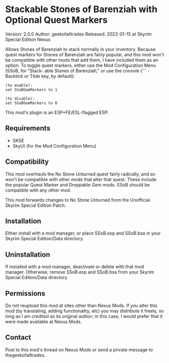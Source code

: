 # Stackable Stones of Barenziah with Optional Quest Markers

Version: 2.0.0
Author: geekofalltrades
Released: 2022-01-15 at Skyrim Special Edition Nexus

Allows Stones of Barenziah to stack normally in your inventory. Because quest
markers for Stones of Barenziah are fairly popular, and this mod won't be
compatible with other mods that add them, I have included them as an option. To
toggle quest markers, either use the Mod Configuration Menu (SSoB, for "Stack-
able Stones of Barenziah," or use the console ('`' - Backtick or Tilde key, by
default):

```
(to enable):
set SSoBGemMarkers to 1

(to disable):
set SSoBGemMarkers to 0
```

This mod's plugin is an ESP+FE/ESL-flagged ESP.

## Requirements

* SKSE
* SkyUI (for the Mod Configuration Menu)

## Compatibility

This mod overhauls the No Stone Unturned quest fairly radically, and so won't be
compatible with other mods that alter that quest. These include the popular
Quest Marker and Droppable Gem mods. SSoB should be compatible with any other
mod.

This mod forwards changes to No Stone Unturned from the Unofficial Skyrim
Special Edition Patch.

## Installation

Either install with a mod manager, or place SSoB.esp and SSoB.bsa in your
Skyrim Special Edition/Data directory.

## Uninstallation

If installed with a mod manager, deactivate or delete with that mod manager.
Otherwise, remove SSoB.esp and SSoB.bsa from your Skyrim Special Edition/Data
directory.

## Permissions
Do not reupload this mod at sites other than Nexus Mods. If you alter this mod
(by translating, adding functionality, etc) you may distribute it freely, so
long as I am credited as its original author; in this case, I would prefer that
it were made available at Nexus Mods.

## Contact

Post to this mod's thread on Nexus Mods or send a private message to
thegeekofalltrades.
